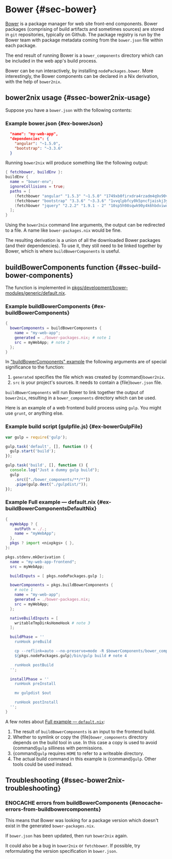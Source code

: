 # Bower {#sec-bower}

[Bower](https://bower.io) is a package manager for web site front-end components. Bower packages (comprising of build artifacts and sometimes sources) are stored in `git` repositories, typically on Github. The package registry is run by the Bower team with package metadata coming from the `bower.json` file within each package.

The end result of running Bower is a `bower_components` directory which can be included in the web app's build process.

Bower can be run interactively, by installing `nodePackages.bower`. More interestingly, the Bower components can be declared in a Nix derivation, with the help of `bower2nix`.

## bower2nix usage {#ssec-bower2nix-usage}

Suppose you have a `bower.json` with the following contents:

### Example bower.json {#ex-bowerJson}

```json
  "name": "my-web-app",
  "dependencies": {
    "angular": "~1.5.0",
    "bootstrap": "~3.3.6"
  }
```

Running `bower2nix` will produce something like the following output:

```nix
{ fetchbower, buildEnv }:
buildEnv {
  name = "bower-env";
  ignoreCollisions = true;
  paths = [
    (fetchbower "angular" "1.5.3" "~1.5.0" "1749xb0firxdra4rzadm4q9x90v6pzkbd7xmcyjk6qfza09ykk9y")
    (fetchbower "bootstrap" "3.3.6" "~3.3.6" "1vvqlpbfcy0k5pncfjaiskj3y6scwifxygfqnw393sjfxiviwmbv")
    (fetchbower "jquery" "2.2.2" "1.9.1 - 2" "10sp5h98sqwk90y4k6hbdviwqzvzwqf47r3r51pakch5ii2y7js1")
  ];
}
```

Using the `bower2nix` command line arguments, the output can be redirected to a file. A name like `bower-packages.nix` would be fine.

The resulting derivation is a union of all the downloaded Bower packages (and their dependencies). To use it, they still need to be linked together by Bower, which is where `buildBowerComponents` is useful.

## buildBowerComponents function {#ssec-build-bower-components}

The function is implemented in [pkgs/development/bower-modules/generic/default.nix](https://github.com/NixOS/nixpkgs/blob/master/pkgs/development/bower-modules/generic/default.nix).

### Example buildBowerComponents {#ex-buildBowerComponents}

```nix
{
  bowerComponents = buildBowerComponents {
    name = "my-web-app";
    generated = ./bower-packages.nix; # note 1
    src = myWebApp; # note 2
  };
}
```

In ["buildBowerComponents" example](#ex-buildBowerComponents) the following arguments are of special significance to the function:

1. `generated` specifies the file which was created by {command}`bower2nix`.
2. `src` is your project's sources. It needs to contain a {file}`bower.json` file.

`buildBowerComponents` will run Bower to link together the output of `bower2nix`, resulting in a `bower_components` directory which can be used.

Here is an example of a web frontend build process using `gulp`. You might use `grunt`, or anything else.

### Example build script (gulpfile.js) {#ex-bowerGulpFile}

```javascript
var gulp = require('gulp');

gulp.task('default', [], function () {
  gulp.start('build');
});

gulp.task('build', [], function () {
  console.log("Just a dummy gulp build");
  gulp
    .src(["./bower_components/**/*"])
    .pipe(gulp.dest("./gulpdist/"));
});
```

### Example Full example — default.nix {#ex-buildBowerComponentsDefaultNix}

```nix
{
  myWebApp ? {
    outPath = ./.;
    name = "myWebApp";
  },
  pkgs ? import <nixpkgs> { },
}:

pkgs.stdenv.mkDerivation {
  name = "my-web-app-frontend";
  src = myWebApp;

  buildInputs = [ pkgs.nodePackages.gulp ];

  bowerComponents = pkgs.buildBowerComponents {
    # note 1
    name = "my-web-app";
    generated = ./bower-packages.nix;
    src = myWebApp;
  };

  nativeBuildInputs = [
    writableTmpDirAsHomeHook # note 3
  ];

  buildPhase = ''
    runHook preBuild

    cp --reflink=auto --no-preserve=mode -R $bowerComponents/bower_components . # note 2
    ${pkgs.nodePackages.gulp}/bin/gulp build # note 4

    runHook postBuild
  '';

  installPhase = ''
    runHook preInstall

    mv gulpdist $out

    runHook postInstall
  '';
}
```

A few notes about [Full example — `default.nix`](#ex-buildBowerComponentsDefaultNix):

1. The result of `buildBowerComponents` is an input to the frontend build.
2. Whether to symlink or copy the {file}`bower_components` directory depends on the build tool in use.
   In this case a copy is used to avoid {command}`gulp` silliness with permissions.
3. {command}`gulp` requires `HOME` to refer to a writeable directory.
4. The actual build command in this example is {command}`gulp`. Other tools could be used instead.

## Troubleshooting {#ssec-bower2nix-troubleshooting}

### ENOCACHE errors from buildBowerComponents {#enocache-errors-from-buildbowercomponents}

This means that Bower was looking for a package version which doesn't exist in the generated `bower-packages.nix`.

If `bower.json` has been updated, then run `bower2nix` again.

It could also be a bug in `bower2nix` or `fetchbower`. If possible, try reformulating the version specification in `bower.json`.
